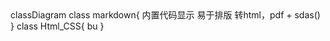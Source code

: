 <div class=mermaid>
    classDiagram
    class markdown{
        内置代码显示
        易于排版
        转html，pdf
        + sdas()
    }
    class Html_CSS{
        bu
    }

</div>